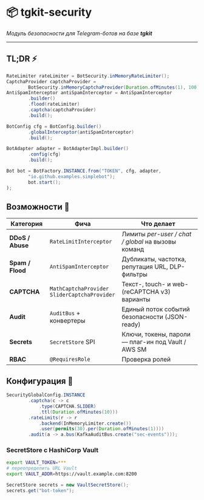 # 📦 tgkit-security
*Модуль безопасности для Telegram-ботов на базе **tgkit***

---

## TL;DR ⚡
```java
RateLimiter rateLimiter = BotSecurity.inMemoryRateLimiter();
CaptchaProvider captchaProvider =
        BotSecurity.inMemoryCaptchaProvider(Duration.ofMinutes(1), 100);
AntiSpamInterceptor antiSpamInterceptor = AntiSpamInterceptor
        .builder()
        .flood(rateLimiter)
        .captcha(captchaProvider)
        .build();

BotConfig cfg = BotConfig.builder()
        .globalInterceptor(antiSpamInterceptor)
        .build();

BotAdapter adapter = BotAdapterImpl.builder()
        .config(cfg)
        .build();

Bot bot = BotFactory.INSTANCE.from("TOKEN", cfg, adapter,
        "io.github.examples.simplebot");
        bot.start();
);
```

## Возможности 🚀

| Категория        | Фича                                               | Что делает                                         |
|------------------|----------------------------------------------------|----------------------------------------------------|
| **DDoS / Abuse** | `RateLimitInterceptor`                             | Лимиты *per-user / chat / global* на вызовы команд |
| **Spam / Flood** | `AntiSpamInterceptor`                              | Дубликаты, частотка, репутация URL, DLP-фильтры    |
| **CAPTCHA**      | `MathCaptchaProvider`  <br>`SliderCaptchaProvider` | Текст-, touch- и web- (reCAPTCHA v3) варианты      |
| **Audit**        | `AuditBus` + конвертеры                            | Единый поток событий безопасности (JSON-ready)     |
| **Secrets**      | `SecretStore` SPI                                  | Ключи, токены, пароли — плаг-ин под Vault / AWS SM |
| **RBAC**         | `@RequiresRole`                                    | Проверка ролей                                     |

## Конфигурация 🔧
```java
SecurityGlobalConfig.INSTANCE
        .captcha(c -> c
            .type(CAPTCHA.SLIDER)
            .ttl(Duration.ofMinutes(10)))
        .rateLimits(r -> r
            .backend(InMemoryLimiter.create())
            .user(permits(30).per(Duration.ofMinutes(1))))
        .audit(a -> a.bus(KafkaAuditBus.create("sec-events")));

```

### SecretStore с HashiCorp Vault

```bash
export VAULT_TOKEN=***
# переопределить URL Vault
export VAULT_ADDR=https://vault.example.com:8200
```

```java
SecretStore secrets = new VaultSecretStore();
secrets.get("bot-token");
```